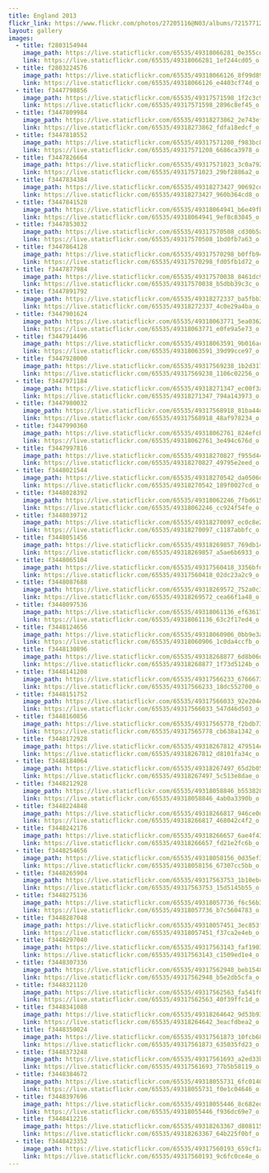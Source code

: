 ```yaml
---
title: England 2013
flickr_link: https://www.flickr.com/photos/27205116@N03/albums/72157712480259097
layout: gallery
images:
  - title: f2803154944
    image_path: https://live.staticflickr.com/65535/49318066281_0e355cd159_m.jpg
    link: https://live.staticflickr.com/65535/49318066281_1ef244cd05_o.jpg
  - title: f2803224576
    image_path: https://live.staticflickr.com/65535/49318066126_8f99d89e74_m.jpg
    link: https://live.staticflickr.com/65535/49318066126_e4403cf74d_o.jpg
  - title: f3447798856
    image_path: https://live.staticflickr.com/65535/49317571598_1f2c3c90ba_m.jpg
    link: https://live.staticflickr.com/65535/49317571598_2896c8ef45_o.jpg
  - title: f3447809984
    image_path: https://live.staticflickr.com/65535/49318273862_2e743ef9b0_m.jpg
    link: https://live.staticflickr.com/65535/49318273862_fdfa18edcf_o.jpg
  - title: f3447818552
    image_path: https://live.staticflickr.com/65535/49317571208_f983bc8646_m.jpg
    link: https://live.staticflickr.com/65535/49317571208_6686ca3978_o.jpg
  - title: f3447826664
    image_path: https://live.staticflickr.com/65535/49317571023_3c0a792c76_m.jpg
    link: https://live.staticflickr.com/65535/49317571023_29bf2886a2_o.jpg
  - title: f3447834384
    image_path: https://live.staticflickr.com/65535/49318273427_90692cd8a1_m.jpg
    link: https://live.staticflickr.com/65535/49318273427_960b364cd8_o.jpg
  - title: f3447841528
    image_path: https://live.staticflickr.com/65535/49318064941_b6e49fba07_m.jpg
    link: https://live.staticflickr.com/65535/49318064941_9ef8c83045_o.jpg
  - title: f3447853032
    image_path: https://live.staticflickr.com/65535/49317570508_cd30b5a0bd_m.jpg
    link: https://live.staticflickr.com/65535/49317570508_1bd0fb7a63_o.jpg
  - title: f3447864128
    image_path: https://live.staticflickr.com/65535/49317570298_b0ffb94a87_m.jpg
    link: https://live.staticflickr.com/65535/49317570298_fd05fb1d72_o.jpg
  - title: f3447877984
    image_path: https://live.staticflickr.com/65535/49317570038_8461dc9e12_m.jpg
    link: https://live.staticflickr.com/65535/49317570038_b5dbb39c3c_o.jpg
  - title: f3447891792
    image_path: https://live.staticflickr.com/65535/49318272337_ba5fbb3b84_m.jpg
    link: https://live.staticflickr.com/65535/49318272337_4c0e29a4ba_o.jpg
  - title: f3447901624
    image_path: https://live.staticflickr.com/65535/49318063771_5ea0362d24_m.jpg
    link: https://live.staticflickr.com/65535/49318063771_e0fe9a5e73_o.jpg
  - title: f3447914496
    image_path: https://live.staticflickr.com/65535/49318063591_9b016ac8c5_m.jpg
    link: https://live.staticflickr.com/65535/49318063591_39d99cce97_o.jpg
  - title: f3447928000
    image_path: https://live.staticflickr.com/65535/49317569238_1b2d317d89_m.jpg
    link: https://live.staticflickr.com/65535/49317569238_1106c02256_o.jpg
  - title: f3447971184
    image_path: https://live.staticflickr.com/65535/49318271347_ec00f3ab71_m.jpg
    link: https://live.staticflickr.com/65535/49318271347_794a143973_o.jpg
  - title: f3447980032
    image_path: https://live.staticflickr.com/65535/49317568918_81ba44de57_m.jpg
    link: https://live.staticflickr.com/65535/49317568918_48af978234_o.jpg
  - title: f3447990360
    image_path: https://live.staticflickr.com/65535/49318062761_824efcba72_m.jpg
    link: https://live.staticflickr.com/65535/49318062761_3e494c676d_o.jpg
  - title: f3447997816
    image_path: https://live.staticflickr.com/65535/49318270827_f955d445c6_m.jpg
    link: https://live.staticflickr.com/65535/49318270827_49795e2eed_o.jpg
  - title: f3448021544
    image_path: https://live.staticflickr.com/65535/49318270542_da0506dcd7_m.jpg
    link: https://live.staticflickr.com/65535/49318270542_189f0027cd_o.jpg
  - title: f3448028392
    image_path: https://live.staticflickr.com/65535/49318062246_7fbd6159d1_m.jpg
    link: https://live.staticflickr.com/65535/49318062246_cc924f54fe_o.jpg
  - title: f3448039712
    image_path: https://live.staticflickr.com/65535/49318270097_ec0c8e295b_m.jpg
    link: https://live.staticflickr.com/65535/49318270097_c1187abbfc_o.jpg
  - title: f3448051456
    image_path: https://live.staticflickr.com/65535/49318269857_769db149d3_m.jpg
    link: https://live.staticflickr.com/65535/49318269857_a5ae6b6933_o.jpg
  - title: f3448065104
    image_path: https://live.staticflickr.com/65535/49317560418_3356bfd200_m.jpg
    link: https://live.staticflickr.com/65535/49317560418_02dc23a2c9_o.jpg
  - title: f3448087688
    image_path: https://live.staticflickr.com/65535/49318269572_752a0c33d6_m.jpg
    link: https://live.staticflickr.com/65535/49318269572_cea66f1a48_o.jpg
  - title: f3448097536
    image_path: https://live.staticflickr.com/65535/49318061136_ef63617720_m.jpg
    link: https://live.staticflickr.com/65535/49318061136_63c2f17ed4_o.jpg
  - title: f3448124656
    image_path: https://live.staticflickr.com/65535/49318060906_0bb9e3ab9a_m.jpg
    link: https://live.staticflickr.com/65535/49318060906_1c0da4ccfb_o.jpg
  - title: f3448130896
    image_path: https://live.staticflickr.com/65535/49318268877_6d8b06de73_m.jpg
    link: https://live.staticflickr.com/65535/49318268877_1f73d5124b_o.jpg
  - title: f3448141208
    image_path: https://live.staticflickr.com/65535/49317566233_6766673342_m.jpg
    link: https://live.staticflickr.com/65535/49317566233_18dc552700_o.jpg
  - title: f3448151752
    image_path: https://live.staticflickr.com/65535/49317566033_92e204e7a4_m.jpg
    link: https://live.staticflickr.com/65535/49317566033_547d46d503_o.jpg
  - title: f3448160856
    image_path: https://live.staticflickr.com/65535/49317565778_f2bdb73cfa_m.jpg
    link: https://live.staticflickr.com/65535/49317565778_cb638a1342_o.jpg
  - title: f3448172928
    image_path: https://live.staticflickr.com/65535/49318267812_479514e149_m.jpg
    link: https://live.staticflickr.com/65535/49318267812_d8101fa34c_o.jpg
  - title: f3448184064
    image_path: https://live.staticflickr.com/65535/49318267497_65d2b05d5b_m.jpg
    link: https://live.staticflickr.com/65535/49318267497_5c513e8dae_o.jpg
  - title: f3448212928
    image_path: https://live.staticflickr.com/65535/49318058846_b55382852c_m.jpg
    link: https://live.staticflickr.com/65535/49318058846_4ab0a3390b_o.jpg
  - title: f3448224848
    image_path: https://live.staticflickr.com/65535/49318266817_946ce0df5f_m.jpg
    link: https://live.staticflickr.com/65535/49318266817_468042c4f2_o.jpg
  - title: f3448242176
    image_path: https://live.staticflickr.com/65535/49318266657_6ae4f43170_m.jpg
    link: https://live.staticflickr.com/65535/49318266657_fd21e2fc6b_o.jpg
  - title: f3448254656
    image_path: https://live.staticflickr.com/65535/49318058156_0d35ef3e15_m.jpg
    link: https://live.staticflickr.com/65535/49318058156_67307cc5bb_o.jpg
  - title: f3448265904
    image_path: https://live.staticflickr.com/65535/49317563753_1b10ebc756_m.jpg
    link: https://live.staticflickr.com/65535/49317563753_15d5145b55_o.jpg
  - title: f3448275136
    image_path: https://live.staticflickr.com/65535/49318057736_f6c56b3061_m.jpg
    link: https://live.staticflickr.com/65535/49318057736_b7c5604783_o.jpg
  - title: f3448287048
    image_path: https://live.staticflickr.com/65535/49318057451_3ec853f498_m.jpg
    link: https://live.staticflickr.com/65535/49318057451_f37ca2e4eb_o.jpg
  - title: f3448297040
    image_path: https://live.staticflickr.com/65535/49317563143_faf1903509_m.jpg
    link: https://live.staticflickr.com/65535/49317563143_c1509ed1e4_o.jpg
  - title: f3448307336
    image_path: https://live.staticflickr.com/65535/49317562948_beb1548eba_m.jpg
    link: https://live.staticflickr.com/65535/49317562948_b5e2db5cfa_o.jpg
  - title: f3448321120
    image_path: https://live.staticflickr.com/65535/49317562563_fa541f036f_m.jpg
    link: https://live.staticflickr.com/65535/49317562563_40f39ffc1d_o.jpg
  - title: f3448341088
    image_path: https://live.staticflickr.com/65535/49318264642_9d53b93e7e_m.jpg
    link: https://live.staticflickr.com/65535/49318264642_3eacfdbea2_o.jpg
  - title: f3448350024
    image_path: https://live.staticflickr.com/65535/49317561873_10fcb68d0f_m.jpg
    link: https://live.staticflickr.com/65535/49317561873_635035fd23_o.jpg
  - title: f3448373248
    image_path: https://live.staticflickr.com/65535/49317561693_a2ed33bd5a_m.jpg
    link: https://live.staticflickr.com/65535/49317561693_77b5b58119_o.jpg
  - title: f3448384672
    image_path: https://live.staticflickr.com/65535/49318055731_6fc0140fe1_m.jpg
    link: https://live.staticflickr.com/65535/49318055731_f0e1c04646_o.jpg
  - title: f3448397696
    image_path: https://live.staticflickr.com/65535/49318055446_8c682edfc8_m.jpg
    link: https://live.staticflickr.com/65535/49318055446_f936dc69e7_o.jpg
  - title: f3448412216
    image_path: https://live.staticflickr.com/65535/49318263367_d808115869_m.jpg
    link: https://live.staticflickr.com/65535/49318263367_64b225f0bf_o.jpg
  - title: f3448423352
    image_path: https://live.staticflickr.com/65535/49317560193_659cf1affa_m.jpg
    link: https://live.staticflickr.com/65535/49317560193_9c6fc0ce4e_o.jpg
---
```

